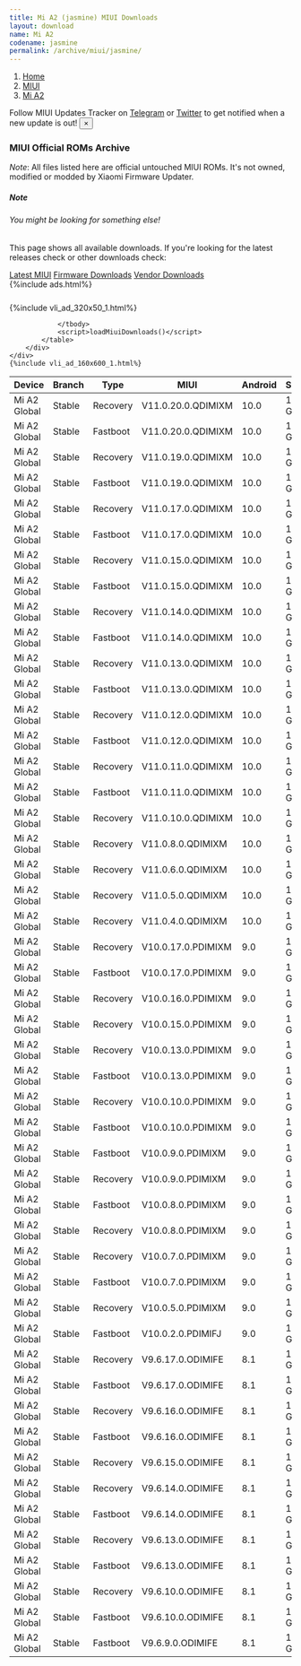```yaml
---
title: Mi A2 (jasmine) MIUI Downloads
layout: download
name: Mi A2
codename: jasmine
permalink: /archive/miui/jasmine/
---
```

<nav aria-label="breadcrumb">
    <ol class="breadcrumb">
        <li class="breadcrumb-item"><a href="/">Home</a></li>
        <li class="breadcrumb-item"><a href="/miui/">MIUI</a></li>
        <li class="breadcrumb-item active" aria-current="page"><a href="/miui/jasmine/">Mi A2</a></li>
    </ol>
</nav>
<div class="alert alert-primary alert-dismissible fade show" role="alert">
    Follow MIUI Updates Tracker on <a href="https://t.me/MIUIUpdatesTracker" class="alert-link">Telegram</a>
     or <a href="https://twitter.com/MiFwUpdater" class="alert-link">Twitter</a> to get notified when a new update is out!
    <button type="button" class="close" data-dismiss="alert" aria-label="Close">
        <span aria-hidden="true">&times;</span>
    </button>
</div>

### MIUI Official ROMs Archive
*Note*: All files listed here are official untouched MIUI ROMs. It's not owned, modified or modded by Xiaomi Firmware Updater.
<div class="card">
  <div class="card-body">
    <h5 class="card-title">Note</h5>
    <h6 class="card-subtitle mb-2 text-muted">You might be looking for something else!</h6>
    <p class="card-text">This page shows all available downloads.
     If you're looking for the latest releases check or other downloads check:</p>
    <a href="/miui/jasmine/" class="card-link">Latest MIUI</a>
    <a href="/firmware/jasmine/" class="card-link">Firmware Downloads</a>
    <a href="/vendor/jasmine/" class="card-link">Vendor Downloads</a>
  </div>
</div>
{%include ads.html%}
<div class="row justify-content-center">
    <div class="col-10">
        <div class="table-responsive-md" style="margin-top: 25px;">
            {%include vli_ad_320x50_1.html%}
            <table id="miui" class="display dt-responsive nowrap compact table table-striped table-hover table-sm">
                <thead class="thead-dark">
                    <tr>
                        <th data-ref="device">Device</th>
                        <th data-ref="branch">Branch</th>
                        <th data-ref="type">Type</th>
                        <th data-ref="miui">MIUI</th>
                        <th data-ref="android">Android</th>
                        <th data-ref="size">Size</th>
                        <th data-ref="size">Date</th>
                        <th data-ref="link">Link</th>
                    </tr>
                </thead>
                <tbody>
                <tr><td>Mi A2 Global</td><td>Stable</td><td>Recovery</td><td>V11.0.20.0.QDIMIXM</td><td>10.0</td><td>1.4 GB</td><td>2021-01-26</td><td><a href="/miui/jasmine/stable/V11.0.20.0.QDIMIXM/">Download</a></td></tr>
<tr><td>Mi A2 Global</td><td>Stable</td><td>Fastboot</td><td>V11.0.20.0.QDIMIXM</td><td>10.0</td><td>1.7 GB</td><td>2021-01-13</td><td><a href="/miui/jasmine/stable/V11.0.20.0.QDIMIXM/">Download</a></td></tr>
<tr><td>Mi A2 Global</td><td>Stable</td><td>Recovery</td><td>V11.0.19.0.QDIMIXM</td><td>10.0</td><td>1.4 GB</td><td>2020-12-25</td><td><a href="/miui/jasmine/stable/V11.0.19.0.QDIMIXM/">Download</a></td></tr>
<tr><td>Mi A2 Global</td><td>Stable</td><td>Fastboot</td><td>V11.0.19.0.QDIMIXM</td><td>10.0</td><td>1.7 GB</td><td>2020-12-18</td><td><a href="/miui/jasmine/stable/V11.0.19.0.QDIMIXM/">Download</a></td></tr>
<tr><td>Mi A2 Global</td><td>Stable</td><td>Recovery</td><td>V11.0.17.0.QDIMIXM</td><td>10.0</td><td>1.4 GB</td><td>2020-11-24</td><td><a href="/miui/jasmine/stable/V11.0.17.0.QDIMIXM/">Download</a></td></tr>
<tr><td>Mi A2 Global</td><td>Stable</td><td>Fastboot</td><td>V11.0.17.0.QDIMIXM</td><td>10.0</td><td>1.7 GB</td><td>2020-11-18</td><td><a href="/miui/jasmine/stable/V11.0.17.0.QDIMIXM/">Download</a></td></tr>
<tr><td>Mi A2 Global</td><td>Stable</td><td>Recovery</td><td>V11.0.15.0.QDIMIXM</td><td>10.0</td><td>1.4 GB</td><td>2020-10-23</td><td><a href="/miui/jasmine/stable/V11.0.15.0.QDIMIXM/">Download</a></td></tr>
<tr><td>Mi A2 Global</td><td>Stable</td><td>Fastboot</td><td>V11.0.15.0.QDIMIXM</td><td>10.0</td><td>1.7 GB</td><td>2020-10-19</td><td><a href="/miui/jasmine/stable/V11.0.15.0.QDIMIXM/">Download</a></td></tr>
<tr><td>Mi A2 Global</td><td>Stable</td><td>Recovery</td><td>V11.0.14.0.QDIMIXM</td><td>10.0</td><td>1.4 GB</td><td>2020-09-30</td><td><a href="/miui/jasmine/stable/V11.0.14.0.QDIMIXM/">Download</a></td></tr>
<tr><td>Mi A2 Global</td><td>Stable</td><td>Fastboot</td><td>V11.0.14.0.QDIMIXM</td><td>10.0</td><td>1.7 GB</td><td>2020-09-28</td><td><a href="/miui/jasmine/stable/V11.0.14.0.QDIMIXM/">Download</a></td></tr>
<tr><td>Mi A2 Global</td><td>Stable</td><td>Recovery</td><td>V11.0.13.0.QDIMIXM</td><td>10.0</td><td>1.4 GB</td><td>2020-08-23</td><td><a href="/miui/jasmine/stable/V11.0.13.0.QDIMIXM/">Download</a></td></tr>
<tr><td>Mi A2 Global</td><td>Stable</td><td>Fastboot</td><td>V11.0.13.0.QDIMIXM</td><td>10.0</td><td>1.7 GB</td><td>2020-08-19</td><td><a href="/miui/jasmine/stable/V11.0.13.0.QDIMIXM/">Download</a></td></tr>
<tr><td>Mi A2 Global</td><td>Stable</td><td>Recovery</td><td>V11.0.12.0.QDIMIXM</td><td>10.0</td><td>1.4 GB</td><td>2020-07-29</td><td><a href="/miui/jasmine/stable/V11.0.12.0.QDIMIXM/">Download</a></td></tr>
<tr><td>Mi A2 Global</td><td>Stable</td><td>Fastboot</td><td>V11.0.12.0.QDIMIXM</td><td>10.0</td><td>1.7 GB</td><td>2020-07-24</td><td><a href="/miui/jasmine/stable/V11.0.12.0.QDIMIXM/">Download</a></td></tr>
<tr><td>Mi A2 Global</td><td>Stable</td><td>Recovery</td><td>V11.0.11.0.QDIMIXM</td><td>10.0</td><td>1.4 GB</td><td>2020-06-18</td><td><a href="/miui/jasmine/stable/V11.0.11.0.QDIMIXM/">Download</a></td></tr>
<tr><td>Mi A2 Global</td><td>Stable</td><td>Fastboot</td><td>V11.0.11.0.QDIMIXM</td><td>10.0</td><td>1.7 GB</td><td>2020-06-10</td><td><a href="/miui/jasmine/stable/V11.0.11.0.QDIMIXM/">Download</a></td></tr>
<tr><td>Mi A2 Global</td><td>Stable</td><td>Recovery</td><td>V11.0.10.0.QDIMIXM</td><td>10.0</td><td>1.4 GB</td><td>2020-05-26</td><td><a href="/miui/jasmine/stable/V11.0.10.0.QDIMIXM/">Download</a></td></tr>
<tr><td>Mi A2 Global</td><td>Stable</td><td>Recovery</td><td>V11.0.8.0.QDIMIXM</td><td>10.0</td><td>1.3 GB</td><td>2020-04-17</td><td><a href="/miui/jasmine/stable/V11.0.8.0.QDIMIXM/">Download</a></td></tr>
<tr><td>Mi A2 Global</td><td>Stable</td><td>Recovery</td><td>V11.0.6.0.QDIMIXM</td><td>10.0</td><td>1.3 GB</td><td>2020-03-18</td><td><a href="/miui/jasmine/stable/V11.0.6.0.QDIMIXM/">Download</a></td></tr>
<tr><td>Mi A2 Global</td><td>Stable</td><td>Recovery</td><td>V11.0.5.0.QDIMIXM</td><td>10.0</td><td>1.3 GB</td><td>2020-01-20</td><td><a href="/miui/jasmine/stable/V11.0.5.0.QDIMIXM/">Download</a></td></tr>
<tr><td>Mi A2 Global</td><td>Stable</td><td>Recovery</td><td>V11.0.4.0.QDIMIXM</td><td>10.0</td><td>1.3 GB</td><td>2020-01-11</td><td><a href="/miui/jasmine/stable/V11.0.4.0.QDIMIXM/">Download</a></td></tr>
<tr><td>Mi A2 Global</td><td>Stable</td><td>Recovery</td><td>V10.0.17.0.PDIMIXM</td><td>9.0</td><td>1.2 GB</td><td>2019-11-13</td><td><a href="/miui/jasmine/stable/V10.0.17.0.PDIMIXM/">Download</a></td></tr>
<tr><td>Mi A2 Global</td><td>Stable</td><td>Fastboot</td><td>V10.0.17.0.PDIMIXM</td><td>9.0</td><td>1.8 GB</td><td>2019-11-08</td><td><a href="/miui/jasmine/stable/V10.0.17.0.PDIMIXM/">Download</a></td></tr>
<tr><td>Mi A2 Global</td><td>Stable</td><td>Recovery</td><td>V10.0.16.0.PDIMIXM</td><td>9.0</td><td>1.2 GB</td><td>2019-11-01</td><td><a href="/miui/jasmine/stable/V10.0.16.0.PDIMIXM/">Download</a></td></tr>
<tr><td>Mi A2 Global</td><td>Stable</td><td>Recovery</td><td>V10.0.15.0.PDIMIXM</td><td>9.0</td><td>1.2 GB</td><td>2019-10-18</td><td><a href="/miui/jasmine/stable/V10.0.15.0.PDIMIXM/">Download</a></td></tr>
<tr><td>Mi A2 Global</td><td>Stable</td><td>Recovery</td><td>V10.0.13.0.PDIMIXM</td><td>9.0</td><td>1.2 GB</td><td>2019-08-13</td><td><a href="/miui/jasmine/stable/V10.0.13.0.PDIMIXM/">Download</a></td></tr>
<tr><td>Mi A2 Global</td><td>Stable</td><td>Fastboot</td><td>V10.0.13.0.PDIMIXM</td><td>9.0</td><td>1.8 GB</td><td>2019-08-07</td><td><a href="/miui/jasmine/stable/V10.0.13.0.PDIMIXM/">Download</a></td></tr>
<tr><td>Mi A2 Global</td><td>Stable</td><td>Recovery</td><td>V10.0.10.0.PDIMIXM</td><td>9.0</td><td>1.2 GB</td><td>2019-06-19</td><td><a href="/miui/jasmine/stable/V10.0.10.0.PDIMIXM/">Download</a></td></tr>
<tr><td>Mi A2 Global</td><td>Stable</td><td>Fastboot</td><td>V10.0.10.0.PDIMIXM</td><td>9.0</td><td>1.8 GB</td><td>2019-06-11</td><td><a href="/miui/jasmine/stable/V10.0.10.0.PDIMIXM/">Download</a></td></tr>
<tr><td>Mi A2 Global</td><td>Stable</td><td>Fastboot</td><td>V10.0.9.0.PDIMIXM</td><td>9.0</td><td>1.8 GB</td><td>2019-05-31</td><td><a href="/miui/jasmine/stable/V10.0.9.0.PDIMIXM/">Download</a></td></tr>
<tr><td>Mi A2 Global</td><td>Stable</td><td>Recovery</td><td>V10.0.9.0.PDIMIXM</td><td>9.0</td><td>1.2 GB</td><td>2019-05-20</td><td><a href="/miui/jasmine/stable/V10.0.9.0.PDIMIXM/">Download</a></td></tr>
<tr><td>Mi A2 Global</td><td>Stable</td><td>Fastboot</td><td>V10.0.8.0.PDIMIXM</td><td>9.0</td><td>1.8 GB</td><td>2019-05-04</td><td><a href="/miui/jasmine/stable/V10.0.8.0.PDIMIXM/">Download</a></td></tr>
<tr><td>Mi A2 Global</td><td>Stable</td><td>Recovery</td><td>V10.0.8.0.PDIMIXM</td><td>9.0</td><td>1.2 GB</td><td>2019-04-28</td><td><a href="/miui/jasmine/stable/V10.0.8.0.PDIMIXM/">Download</a></td></tr>
<tr><td>Mi A2 Global</td><td>Stable</td><td>Recovery</td><td>V10.0.7.0.PDIMIXM</td><td>9.0</td><td>1.2 GB</td><td>2019-03-28</td><td><a href="/miui/jasmine/stable/V10.0.7.0.PDIMIXM/">Download</a></td></tr>
<tr><td>Mi A2 Global</td><td>Stable</td><td>Fastboot</td><td>V10.0.7.0.PDIMIXM</td><td>9.0</td><td>1.8 GB</td><td>2019-03-23</td><td><a href="/miui/jasmine/stable/V10.0.7.0.PDIMIXM/">Download</a></td></tr>
<tr><td>Mi A2 Global</td><td>Stable</td><td>Recovery</td><td>V10.0.5.0.PDIMIXM</td><td>9.0</td><td>1.2 GB</td><td>2019-03-13</td><td><a href="/miui/jasmine/stable/V10.0.5.0.PDIMIXM/">Download</a></td></tr>
<tr><td>Mi A2 Global</td><td>Stable</td><td>Fastboot</td><td>V10.0.2.0.PDIMIFJ</td><td>9.0</td><td>1.8 GB</td><td>2018-12-06</td><td><a href="/miui/jasmine/stable/V10.0.2.0.PDIMIFJ/">Download</a></td></tr>
<tr><td>Mi A2 Global</td><td>Stable</td><td>Recovery</td><td>V9.6.17.0.ODIMIFE</td><td>8.1</td><td>1.1 GB</td><td>2018-11-14</td><td><a href="/miui/jasmine/stable/V9.6.17.0.ODIMIFE/">Download</a></td></tr>
<tr><td>Mi A2 Global</td><td>Stable</td><td>Fastboot</td><td>V9.6.17.0.ODIMIFE</td><td>8.1</td><td>1.8 GB</td><td>2018-11-08</td><td><a href="/miui/jasmine/stable/V9.6.17.0.ODIMIFE/">Download</a></td></tr>
<tr><td>Mi A2 Global</td><td>Stable</td><td>Recovery</td><td>V9.6.16.0.ODIMIFE</td><td>8.1</td><td>1.1 GB</td><td>2018-11-05</td><td><a href="/miui/jasmine/stable/V9.6.16.0.ODIMIFE/">Download</a></td></tr>
<tr><td>Mi A2 Global</td><td>Stable</td><td>Fastboot</td><td>V9.6.16.0.ODIMIFE</td><td>8.1</td><td>1.8 GB</td><td>2018-10-30</td><td><a href="/miui/jasmine/stable/V9.6.16.0.ODIMIFE/">Download</a></td></tr>
<tr><td>Mi A2 Global</td><td>Stable</td><td>Recovery</td><td>V9.6.15.0.ODIMIFE</td><td>8.1</td><td>1.1 GB</td><td>2018-10-31</td><td><a href="/miui/jasmine/stable/V9.6.15.0.ODIMIFE/">Download</a></td></tr>
<tr><td>Mi A2 Global</td><td>Stable</td><td>Recovery</td><td>V9.6.14.0.ODIMIFE</td><td>8.1</td><td>1.1 GB</td><td>2018-10-17</td><td><a href="/miui/jasmine/stable/V9.6.14.0.ODIMIFE/">Download</a></td></tr>
<tr><td>Mi A2 Global</td><td>Stable</td><td>Fastboot</td><td>V9.6.14.0.ODIMIFE</td><td>8.1</td><td>1.8 GB</td><td>2018-10-10</td><td><a href="/miui/jasmine/stable/V9.6.14.0.ODIMIFE/">Download</a></td></tr>
<tr><td>Mi A2 Global</td><td>Stable</td><td>Recovery</td><td>V9.6.13.0.ODIMIFE</td><td>8.1</td><td>1.2 GB</td><td>2018-09-21</td><td><a href="/miui/jasmine/stable/V9.6.13.0.ODIMIFE/">Download</a></td></tr>
<tr><td>Mi A2 Global</td><td>Stable</td><td>Fastboot</td><td>V9.6.13.0.ODIMIFE</td><td>8.1</td><td>1.7 GB</td><td>2018-09-13</td><td><a href="/miui/jasmine/stable/V9.6.13.0.ODIMIFE/">Download</a></td></tr>
<tr><td>Mi A2 Global</td><td>Stable</td><td>Recovery</td><td>V9.6.10.0.ODIMIFE</td><td>8.1</td><td>1.2 GB</td><td>2018-08-08</td><td><a href="/miui/jasmine/stable/V9.6.10.0.ODIMIFE/">Download</a></td></tr>
<tr><td>Mi A2 Global</td><td>Stable</td><td>Fastboot</td><td>V9.6.10.0.ODIMIFE</td><td>8.1</td><td>1.7 GB</td><td>2018-07-31</td><td><a href="/miui/jasmine/stable/V9.6.10.0.ODIMIFE/">Download</a></td></tr>
<tr><td>Mi A2 Global</td><td>Stable</td><td>Fastboot</td><td>V9.6.9.0.ODIMIFE</td><td>8.1</td><td>1.7 GB</td><td>2018-07-23</td><td><a href="/miui/jasmine/stable/V9.6.9.0.ODIMIFE/">Download</a></td></tr>

                </tbody>
                <script>loadMiuiDownloads()</script>
            </table>
        </div>
    </div>
    {%include vli_ad_160x600_1.html%}
</div>
